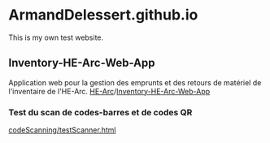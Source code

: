 # ArmandDelessert.github.io
This is my own test website.

## Inventory-HE-Arc-Web-App
Application web pour la gestion des emprunts et des retours de matériel de l'inventaire de l'HE-Arc.
[HE-Arc](https://github.com/HE-Arc)/[Inventory-HE-Arc-Web-App](https://github.com/HE-Arc/Inventory-HE-Arc-Web-App)

### Test du scan de codes-barres et de codes QR
[codeScanning/testScanner.html](https://github.com/ArmandDelessert/ArmandDelessert.github.io/codeScanning/testScanner.html)